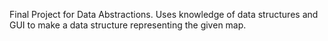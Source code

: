 Final Project for Data Abstractions.
Uses knowledge of data structures and GUI to make a data structure representing the given map.
